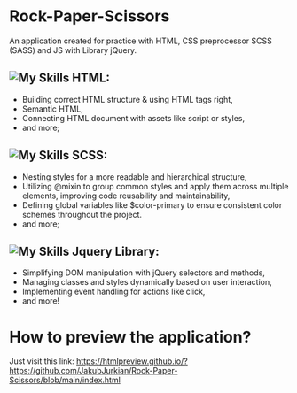 # Rock-Paper-Scissors
An application created for practice with HTML, CSS preprocessor SCSS (SASS) and JS with Library jQuery.

## ![My Skills](https://skillicons.dev/icons?i=html) HTML:
- Building correct HTML structure & using HTML tags right,
- Semantic HTML,
- Connecting HTML document with assets like script or styles,
- and more;
  
## ![My Skills](https://skillicons.dev/icons?i=scss) SCSS:
- Nesting styles for a more readable and hierarchical structure,
- Utilizing @mixin to group common styles and apply them across multiple elements, improving code reusability and maintainability,
- Defining global variables like $color-primary to ensure consistent color schemes throughout the project.
- and more;

## ![My Skills](https://skillicons.dev/icons?i=jquery) Jquery Library:
- Simplifying DOM manipulation with jQuery selectors and methods,
- Managing classes and styles dynamically based on user interaction,
- Implementing event handling for actions like click,
- and more!

# How to preview the application?
Just visit this link: 
https://htmlpreview.github.io/?https://github.com/JakubJurkian/Rock-Paper-Scissors/blob/main/index.html

